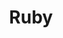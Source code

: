 ---
view: category
lang: en
order: 2
top: true
title: Ruby
description: Ruby information and projects
excerpt: Ruby projects
slug: ruby
meta:
  - property: og:image
    content: https://ktquez.com/share/ktquez-play-image-share.png
  - name: twitter:image
    content: https://ktquez.com/share/ktquez-play-image-share.png
---